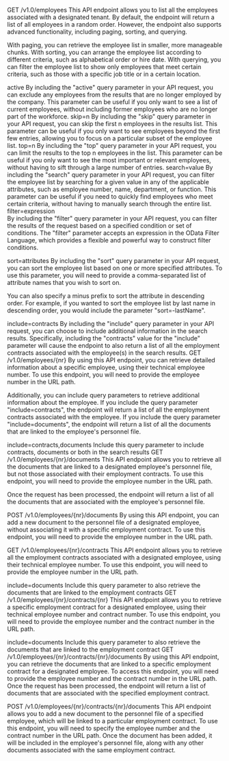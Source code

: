 GET /v1.0/employees
This API endpoint allows you to list all the employees associated with a designated tenant. By default, the endpoint will return a list of all employees in a random order. However, the endpoint also supports advanced functionality, including paging, sorting, and querying.

With paging, you can retrieve the employee list in smaller, more manageable chunks. With sorting, you can arrange the employee list according to different criteria, such as alphabetical order or hire date. With querying, you can filter the employee list to show only employees that meet certain criteria, such as those with a specific job title or in a certain location.

active	By including the "active" query parameter in your API request, you can exclude any employees from the results that are no longer employed by the company. This parameter can be useful if you only want to see a list of current employees, without including former employees who are no longer part of the workforce.
skip=n	By including the "skip" query parameter in your API request, you can skip the first n employees in the results list. This parameter can be useful if you only want to see employees beyond the first few entries, allowing you to focus on a particular subset of the employee list.
top=n	By including the "top" query parameter in your API request, you can limit the results to the top n employees in the list. This parameter can be useful if you only want to see the most important or relevant employees, without having to sift through a large number of entries.
search=value	By including the "search" query parameter in your API request, you can filter the employee list by searching for a given value in any of the applicable attributes, such as employee number, name, department, or function. This parameter can be useful if you need to quickly find employees who meet certain criteria, without having to manually search through the entire list.
filter=expression	
By including the "filter" query parameter in your API request, you can filter the results of the request based on a specified condition or set of conditions. The "filter" parameter accepts an expression in the OData Filter Language, which provides a flexible and powerful way to construct filter conditions.

sort=attributes	
By including the "sort" query parameter in your API request, you can sort the employee list based on one or more specified attributes. To use this parameter, you will need to provide a comma-separated list of attribute names that you wish to sort on.

You can also specify a minus prefix to sort the attribute in descending order. For example, if you wanted to sort the employee list by last name in descending order, you would include the parameter "sort=-lastName".

include=contracts	By including the "include" query parameter in your API request, you can choose to include additional information in the search results. Specifically, including the "contracts" value for the "include" parameter will cause the endpoint to also return a list of all the employment contracts associated with the employee(s) in the search results.
GET /v1.0/employees/{nr}
By using this API endpoint, you can retrieve detailed information about a specific employee, using their technical employee number. To use this endpoint, you will need to provide the employee number in the URL path.

Additionally, you can include query parameters to retrieve additional information about the employee. If you include the query parameter "include=contracts", the endpoint will return a list of all the employment contracts associated with the employee. If you include the query parameter "include=documents", the endpoint will return a list of all the documents that are linked to the employee's personnel file.

include=contracts,documents	Include this query parameter to include contracts, documents or both in the search results
GET /v1.0/employees/{nr}/documents
This API endpoint allows you to retrieve all the documents that are linked to a designated employee's personnel file, but not those associated with their employment contracts. To use this endpoint, you will need to provide the employee number in the URL path.

Once the request has been processed, the endpoint will return a list of all the documents that are associated with the employee's personnel file.

POST /v1.0/employees/{nr}/documents
By using this API endpoint, you can add a new document to the personnel file of a designated employee, without associating it with a specific employment contract. To use this endpoint, you will need to provide the employee number in the URL path.

GET /v1.0/employees/{nr}/contracts
This API endpoint allows you to retrieve all the employment contracts associated with a designated employee, using their technical employee number. To use this endpoint, you will need to provide the employee number in the URL path.

include=documents	Include this query parameter to also retrieve the documents that are linked to the employment contracts
GET /v1.0/employees/{nr}/contracts/{nr}
This API endpoint allows you to retrieve a specific employment contract for a designated employee, using their technical employee number and contract number. To use this endpoint, you will need to provide the employee number and the contract number in the URL path.

include=documents	Include this query parameter to also retrieve the documents that are linked to the employment contract
GET /v1.0/employees/{nr}/contracts/{nr}/documents
By using this API endpoint, you can retrieve the documents that are linked to a specific employment contract for a designated employee. To access this endpoint, you will need to provide the employee number and the contract number in the URL path. Once the request has been processed, the endpoint will return a list of documents that are associated with the specified employment contract.

POST /v1.0/employees/{nr}/contracts/{nr}/documents
This API endpoint allows you to add a new document to the personnel file of a specified employee, which will be linked to a particular employment contract. To use this endpoint, you will need to specify the employee number and the contract number in the URL path. Once the document has been added, it will be included in the employee's personnel file, along with any other documents associated with the same employment contract.
